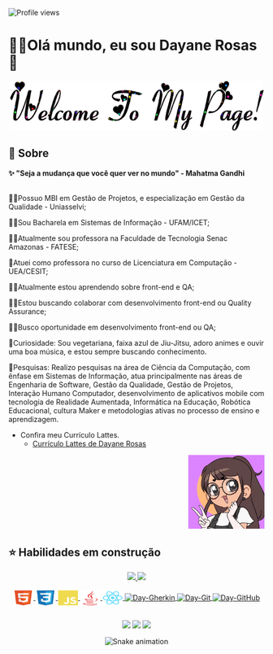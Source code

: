 ![Profile views](https://gpvc.arturio.dev/dayane-rosas)
  
<div>
  <h1 align="left">
  👋🏼Olá mundo, eu sou Dayane Rosas🥰
  </h1>
  </div>

<div align="center">
  <a href="https://github.com/dayane-rosas">
    <img src="welcome.gif" width="500">
  </a>
</div>

## 🍃 Sobre 
<div align='left'>
  <b> ✨ "Seja a mudança que você quer ver no mundo" - Mahatma Gandhi</b>
</div><br>

  <p align="left">
👩‍🎓Possuo MBI em Gestão de Projetos, e especialização em Gestão da Qualidade - Uniasselvi;
<p align="left">
  <p align="left">
👩‍🎓Sou Bacharela em Sistemas de Informação - UFAM/ICET;
<p align="left">
<p align="left">
👩‍🏫Atualmente sou professora na Faculdade de Tecnologia Senac Amazonas - FATESE;
<p align="left">
  <p align="left">
👩‍Atuei como professora no curso de Licenciatura em Computação - UEA/CESIT;
  <p align="left">
👩‍💻Atualmente estou aprendendo sobre front-end e QA;
  <p align="left">
🙅‍♀️Estou buscando colaborar com desenvolvimento front-end ou Quality Assurance;
  <p align="left">
💁‍♀️Busco oportunidade em desenvolvimento front-end ou QA;
  <p align="left">
🌱Curiosidade: Sou vegetariana, faixa azul de Jiu-Jitsu, adoro animes e ouvir uma boa música, e estou sempre buscando conhecimento.</p>
</p>
<p align="left">
🧠Pesquisas: Realizo pesquisas na área de Ciência da Computação, com ênfase em Sistemas de Informação, atua principalmente nas áreas de Engenharia de Software, Gestão da Qualidade, Gestão de Projetos, Interação Humano Computador, desenvolvimento de aplicativos mobile com tecnologia de Realidade Aumentada, Informática na Educação, Robótica Educacional, cultura Maker e metodologias ativas no processo de ensino e aprendizagem.</p>

- Confira meu Currículo Lattes. 
  - <a href='https://lattes.cnpq.br/1373785563610025'>Currículo Lattes de Dayane Rosas</a>

<div align="right">
  <a href="https://github.com/dayane-rosas/dayanerosas/blob/main/ezgif.com-gif-maker.gif">
    <img src="ezgif.com-gif-maker.gif" width="150">
  </a>
</div>

 ## ⭐️ Habilidades em construção
<div align="center">

<div> 
  </div>

<div align="center">
  <a href="https://github.com/dayane-rosas">
  <img reght="180em" src="https://github-readme-stats.vercel.app/api?username=dayane-rosas&show_icons=true&theme=radical&include_all_commits=true&count_private=true"/>
  <img reght="180em" src="https://github-readme-stats.vercel.app/api/top-langs/?username=dayane-rosas&layout=compact&langs_count=7&theme=radical"/>
</div>
  
<div style="display: inline_block"><br>
  <img align="center" alt="Day-HTML" height="30" width="40" src="https://raw.githubusercontent.com/devicons/devicon/master/icons/html5/html5-original.svg">
  <img align="center" alt="Day-CSS" height="30" width="40" src="https://raw.githubusercontent.com/devicons/devicon/master/icons/css3/css3-original.svg">
  <img align="center" alt="Day-Js" height="30" width="40" src="https://raw.githubusercontent.com/devicons/devicon/master/icons/javascript/javascript-plain.svg">
  <img align="center" alt="Day-Java" height="30" width="40" src="https://raw.githubusercontent.com/devicons/devicon/master/icons/java/java-plain.svg">
  <img align="center" alt="Day-React" height="30" width="40" src="https://raw.githubusercontent.com/devicons/devicon/master/icons/react/react-original.svg">
  <img align="center" alt="Day-Gherkin" height="30" width="40" src="https://cdn.jsdelivr.net/gh/devicons/devicon/icons/cucumber/cucumber-plain.svg">
  <img align="center" alt="Day-Git" height="30" width="40" src="https://cdn.jsdelivr.net/gh/devicons/devicon/icons/git/git-original.svg">
  <img align="center" alt="Day-GitHub" height="30" width="40" src="https://cdn.jsdelivr.net/gh/devicons/devicon/icons/github/github-original.svg">
  
</div>
  
 ##

<div> 

 <a href="https://discord.com/channels/@me" target="_blank"><img src="https://img.shields.io/badge/Discord-7289DA?style=for-the-badge&logo=discord&logoColor=white" target="_blank"></a>
<a href = "mailto:dayanerosas@gmail.com"><img src="https://img.shields.io/badge/Gmail-D14836?style=for-the-badge&logo=gmail&logoColor=white" target="_blank"></a>
<a href="https://www.linkedin.com/in/dayane-rosas-de-souza-22b9b2104/" target="_blank"><img src="https://img.shields.io/badge/-LinkedIn-%230077B5?style=for-the-badge&logo=linkedin&logoColor=white" target="_blank"></a> 

<div align="center">

 ![Snake animation](https://github.com/dayane-rosas/dayane-rosas/blob/output/github-contribution-grid-snake.svg)
  
  </div>

 ##

<div> 
</div>
